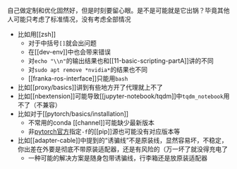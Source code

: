 自己做定制和优化固然好，但是时刻要留心眼。是不是可能就是它出锅？毕竟其他人可能只考虑了标准情况，没有考虑全部情况
- 比如用[[zsh]]
  - 对于中括号`[]`就会出问题
  - 在[[dev-env]]中也会带来错误
  - 对`echo "\\n"`的输出结果也和[[11-basic-scripting-partA]]讲的不同
  - 对`sudo apt remove *nvidia*`的结果也不同
  - [[franka-ros-interface]]只能用`bash`
- 比如[[proxy/basics]]讲到有些地方开了代理就上不了
- 比如[[nbextension]]可能导致[[jupyter-notebook/tqdm]]中`tqdm_notebook`用不了（不兼容）
- 比如对于[[pytorch/basics/installation]]
  - 不常用的conda [[channel]]可能缺少最新版本
  - 非[pytorch官方](https://pytorch.org/get-started/previous-versions)指定`-f`的[[pip]]源也可能没有对应版本等
- 比如[[adapter-cable]]中提到的“诱骗线”不是原装线，显然容易坏，不稳定，你出差在外要是彻底不带原装适配器，还是有风险的（万一坏了就没得充电了
  - 一种可能的解决方案是随身包带诱骗线，行李箱还是放原装适配器